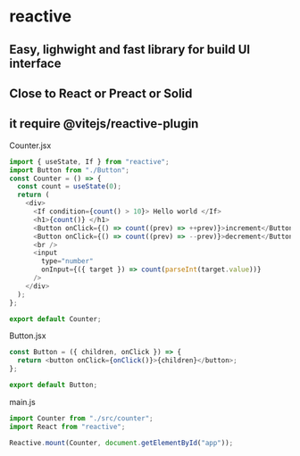 # reactive
## Easy, lighwight and fast library for build UI interface
## Close to React or Preact or Solid 
## it require @vitejs/reactive-plugin 

Counter.jsx
```js
import { useState, If } from "reactive";
import Button from "./Button";
const Counter = () => {
  const count = useState(0);
  return (
    <div>
      <If condition={count() > 10}> Hello world </If>
      <h1>{count()} </h1>
      <Button onClick={() => count((prev) => ++prev)}>increment</Button>
      <Button onClick={() => count((prev) => --prev)}>decrement</Button>
      <br />
      <input
        type="number"
        onInput={({ target }) => count(parseInt(target.value))}
      />
    </div>
  );
};

export default Counter;
```

Button.jsx
```js
const Button = ({ children, onClick }) => {
  return <button onClick={onClick()}>{children}</button>;
};

export default Button;

```
main.js
```js
import Counter from "./src/counter";
import React from "reactive";

Reactive.mount(Counter, document.getElementById("app"));
```
